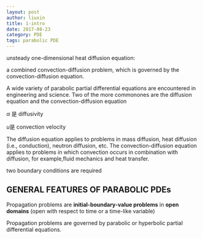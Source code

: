 ```yaml
---
layout: post
author: liuxin
title: 1-intro
date: 2017-08-23
category: PDE
tags: parabolic PDE
---
```


unsteady one-dimensional heat diffusion equation: 

a combined convection-diffusion problem, which is governed by the convection-diffusion equation. 

A wide variety of parabolic partial differential equations are encountered in engineering and science. Two of the more commonones are the diffusion equation and the convection-diffusion equation 

$\alpha$ 是 diffusivity

$u$是 convection velocity

The diffusion equation applies to problems in mass diffusion, heat diffusion (i.e., conduction), neutron diffusion, etc. The 
convection-diffusion equation applies to problems in which convection occurs in combination with diffusion, for example,fluid mechanics and heat transfer. 

two boundary conditions are required 

## GENERAL FEATURES OF PARABOLIC PDEs 

Propagation problems are **initial-boundary-value problems** in **open domains** (open with respect to time or a time-like variable) 

Propagation problems are governed by parabolic or hyperbolic partial differential equations. 
